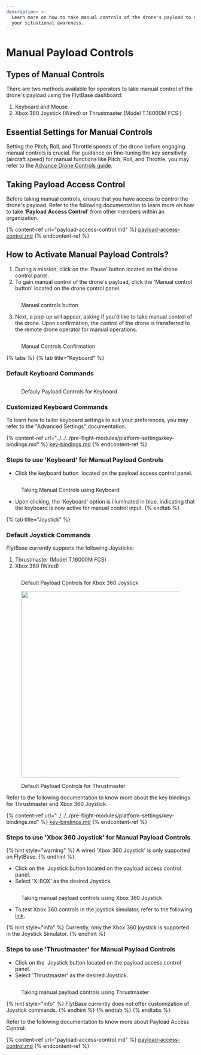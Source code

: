 ```yaml
---
description: >-
  Learn more on how to take manual controls of the drone's payload to enhance
  your situational awareness.
---
```


# Manual Payload Controls

## Types of Manual Controls

There are two methods available for operators to take manual control of the drone's payload using the FlytBase dashboard:

1. Keyboard and Mouse
2. Xbox 360 Joystick (Wired) or Thrustmaster (Model T.16000M FCS )

## Essential Settings for Manual Controls

Setting the Pitch, Roll, and Throttle speeds of the drone before engaging manual controls is crucial. For guidance on fine-tuning the key sensitivity (aircraft speed) for manual functions like Pitch, Roll, and Throttle, you may refer to the [Advance Drone Controls guide](../../../pre-flight-modules/platform-settings/preferences.md).

## Taking Payload Access Control

Before taking manual controls, ensure that you have access to control the drone's payload. Refer to the following documentation to learn more on how to take '**Payload** **Access Control**' from other members within an organization.

{% content-ref url="payload-access-control.md" %}
[payload-access-control.md](payload-access-control.md)
{% endcontent-ref %}

## How to Activate Manual Payload Controls?

1. During a mission, click on the 'Pause' button located on the drone control panel.&#x20;
2. To gain manual control of the drone's payload, click the 'Manual control button' located on the drone control panel.

<figure><img src="../../../.gitbook/assets/image (412).png" alt=""><figcaption><p>Manual controls button</p></figcaption></figure>

3. Next, a pop-up will appear, asking if you'd like to take manual control of the drone. Upon confirmation, the control of the drone is transferred to the remote drone operator for manual operations.

<figure><img src="../../../.gitbook/assets/image (401).png" alt=""><figcaption><p>Manual Controls Confirmation</p></figcaption></figure>

{% tabs %}
{% tab title="Keyboard" %}
### Default Keyboard Commands

<figure><img src="../../../.gitbook/assets/image (402).png" alt=""><figcaption><p>Defauly Payload Controls for Keyboard</p></figcaption></figure>

### Customized Keyboard Commands

To learn how to tailor keyboard settings to suit your preferences, you may refer to the "Advanced Settings" documentation.

{% content-ref url="../../../pre-flight-modules/platform-settings/key-bindings.md" %}
[key-bindings.md](../../../pre-flight-modules/platform-settings/key-bindings.md)
{% endcontent-ref %}

### Steps to use 'Keyboard' for Manual Payload Controls

* Click the keyboard button <img src="../../../.gitbook/assets/image (274).png" alt="" data-size="line"> located on the payload access control panel.

<figure><img src="../../../.gitbook/assets/image (403).png" alt=""><figcaption><p>Taking Manual Controls using Keyboard </p></figcaption></figure>

* Upon clicking, the 'Keyboard' option is illuminated in blue, indicating that the keyboard is now active for manual control input.
{% endtab %}

{% tab title="Joystick" %}
### Default Joystick Commands

FlytBase currently supports the following Joysticks:

1. Thrustmaster (Model T.16000M FCS)
2. Xbox 360 (Wired)

<figure><img src="../../../.gitbook/assets/image (404).png" alt=""><figcaption><p>Default Payload Controls for Xbox 360 Joystick</p></figcaption></figure>

<figure><img src="../../../.gitbook/assets/image (405).png" alt="" width="498"><figcaption><p>Default Payload Controls for Thrustmaster</p></figcaption></figure>



Refer to the following documentation to know more about the key bindings for Thrustmaster and Xbox 360 Joystick:

{% content-ref url="../../../pre-flight-modules/platform-settings/key-bindings.md" %}
[key-bindings.md](../../../pre-flight-modules/platform-settings/key-bindings.md)
{% endcontent-ref %}

### Steps to use 'Xbox 360 Joystick' for Manual Payload Controls

{% hint style="warning" %}
A wired 'Xbox 360 Joystick' is only supported on FlytBase.
{% endhint %}

* Click on the <img src="../../../.gitbook/assets/image (232).png" alt="" data-size="line"> Joystick button located on the payload access control panel.
* Select 'X-BOX' as the desired Joystick.

<figure><img src="../../../.gitbook/assets/image (407).png" alt=""><figcaption><p>Taking manual payload controls using Xbox 360 Joystick</p></figcaption></figure>

* To test Xbox 360 controls in the joystick simulator, refer to the following [link](../../../pre-flight-modules/platform-settings/key-bindings.md).

{% hint style="info" %}
Currently, only the Xbox 360 joystick is supported in the Joystick Simulator.
{% endhint %}

### Steps to use 'Thrustmaster' for Manual Payload Controls

* Click on the <img src="../../../.gitbook/assets/image (232).png" alt="" data-size="line"> Joystick button located on the payload access control panel.
* Select 'Thrustmaster' as the desired Joystick.

<figure><img src="../../../.gitbook/assets/image (406).png" alt=""><figcaption><p>Taking manual payload controls using Thrustmaster</p></figcaption></figure>

{% hint style="info" %}
FlytBase currently does not offer customization of Joystick commands.
{% endhint %}
{% endtab %}
{% endtabs %}

Refer to the following documentation to know more about Payload Access Control:

{% content-ref url="payload-access-control.md" %}
[payload-access-control.md](payload-access-control.md)
{% endcontent-ref %}
